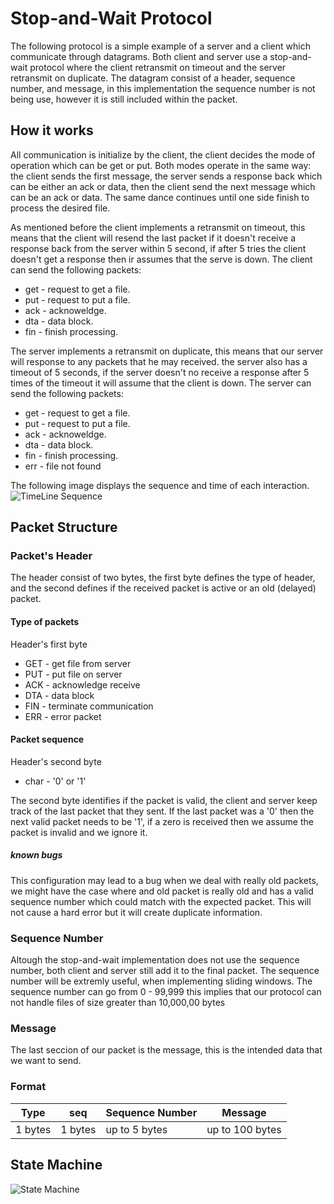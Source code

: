 # Stop-and-Wait Protocol
The following protocol is a simple example of a server and a client which communicate through datagrams.
Both client and server use a stop-and-wait protocol where the client retransmit on timeout and 
the server retransmit on duplicate. The datagram consist of a header, sequence number, and message, 
in this implementation the sequence number is not being use, however it is still included within the packet. 

## How it works
All communication is initialize by the client, the client decides the mode of operation which can be get or put. 
Both modes operate in the same way: the client sends the first message, the server sends a response back which can
be either an ack or data, then the client send the next message which can be an ack or data. The same dance continues
until one side finish to process the desired file.

As mentioned before the client implements a retransmit on timeout, this means that the client will resend the last packet 
if it doesn't receive a response back from the server within 5 second, if after 5 tries the client doesn't get a response
then ir assumes that the serve is down. The client can send the following packets:
* get - request to get a file.
* put - request to put a file.
* ack - acknoweldge.
* dta - data block.
* fin - finish processing.

The server implements a retransmit on duplicate, this means that our server will response to any packets that he may received.
the server also has a timeout of 5 seconds, if the server doesn't no receive a response after 5 times of the timeout it 
will assume that the client is down. The server can send the following packets:
* get - request to get a file.
* put - request to put a file.
* ack - acknoweldge.
* dta - data block.
* fin - finish processing.
* err - file not found

The following image displays the sequence and time of each interaction. 
![TimeLine Sequence](https://github.com/s18-nets/s18-nets-udp-file-transfer-abgomez/blob/master/stopWait/images/timeLine.PNG)

## Packet Structure 
### Packet's Header
The header consist of two bytes, the first byte defines the type of header, and the second defines if the received
packet is active or an old (delayed) packet. 

#### Type of packets
Header's first byte
* GET - get file from server
* PUT - put file on server
* ACK - acknowledge receive
* DTA - data block
* FIN - terminate communication
* ERR - error packet

#### Packet sequence
Header's second byte
* char - '0' or '1'

The second byte identifies if the packet is valid, the client and server keep track of the last packet that they sent.
If the last packet was a '0' then the next valid packet needs to be '1', if a zero is received then we assume the packet 
is invalid and we ignore it. 

##### known bugs
This configuration may lead to a bug when we deal with really old packets, we might have the case where and old packet
is really old and has a valid sequence number which could match with the expected packet. This will not cause a hard error 
but it will create duplicate information. 


### Sequence Number
Altough the stop-and-wait implementation does not use the sequence number, both client and server still add it to 
the final packet. The sequence number will be extremly useful, when implementing sliding windows. The sequence number can
go from 0 - 99,999 this implies that our protocol can not handle files of size
greater than 10,000,00 bytes

### Message
The last seccion of our packet is the message, this is the intended data that we want to send. 

### Format
Type | seq | Sequence Number | Message
---- | ----- | ------------ | ----------
1 bytes | 1 bytes | up to 5 bytes | up to 100 bytes

## State Machine
![State Machine](https://github.com/s18-nets/s18-nets-udp-file-transfer-abgomez/blob/master/stopWait/images/stateMachine.PNG)
